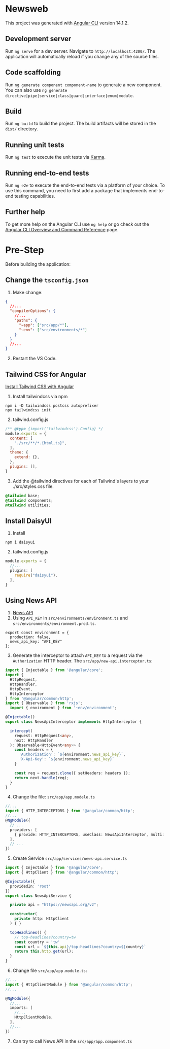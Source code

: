 # Newsweb

This project was generated with [Angular CLI](https://github.com/angular/angular-cli) version 14.1.2.

## Development server

Run `ng serve` for a dev server. Navigate to `http://localhost:4200/`. The application will automatically reload if you change any of the source files.

## Code scaffolding

Run `ng generate component component-name` to generate a new component. You can also use `ng generate directive|pipe|service|class|guard|interface|enum|module`.

## Build

Run `ng build` to build the project. The build artifacts will be stored in the `dist/` directory.

## Running unit tests

Run `ng test` to execute the unit tests via [Karma](https://karma-runner.github.io).

## Running end-to-end tests

Run `ng e2e` to execute the end-to-end tests via a platform of your choice. To use this command, you need to first add a package that implements end-to-end testing capabilities.

## Further help

To get more help on the Angular CLI use `ng help` or go check out the [Angular CLI Overview and Command Reference](https://angular.io/cli) page.


# Pre-Step

Before building the application: 

## Change the `tsconfig.json`
1. Make change:
```json
{
  //...
  "compilerOptions": {
    //...
    "paths": {
      "~app": ["src/app/*"],
      "~env": ["src/environments/*"]
    }
  }
  //...
}
```
2. Restart the VS Code.


## Tailwind CSS for Angular

[Install Tailwind CSS with Angular](https://tailwindcss.com/docs/guides/angular)

1. Install tailwindcss via npm
```
npm i -D tailwindcss postcss autoprefixer
npx tailwindcss init
```

2. tailwind.config.js
```js
/** @type {import('tailwindcss').Config} */
module.exports = {
  content: [
    "./src/**/*.{html,ts}",
  ],
  theme: {
    extend: {},
  },
  plugins: [],
}
```

3. Add the @tailwind directives for each of Tailwind's layers to your ./src/styles.css file.
```css
@tailwind base;
@tailwind components;
@tailwind utilities;
```

## Install DaisyUI 

1. Install
```
npm i daisyui
```

2. tailwind.config.js
```typescript
module.exports = {
  //...
  plugins: [
    require("daisyui"),
  ],
}
```

## Using News API

1. [News API](https://newsapi.org/account)
2. Using `API_KEY` in `src/environments/environment.ts` and `src/environments/environment.prod.ts`.
```
export const environment = {
  production: false,
  news_api_key: "API_KEY"
};
```
3. Generate the interceptor to attach `API_KEY` to a request via the `Authorization` HTTP header. The `src/app/new-api.interceptor.ts`:
```typescript
import { Injectable } from '@angular/core';
import {
  HttpRequest,
  HttpHandler,
  HttpEvent,
  HttpInterceptor
} from '@angular/common/http';
import { Observable } from 'rxjs';
  import { environment } from '~env/environment';

@Injectable()
export class NewsApiInterceptor implements HttpInterceptor {

  intercept(
    request: HttpRequest<any>,
    next: HttpHandler
  ): Observable<HttpEvent<any>> {
    const headers = {
      'Authorization': `${environment.news_api_key}`,
      'X-Api-Key': `${environment.news_api_key}`
    }

    const req = request.clone({ setHeaders: headers });
    return next.handle(req);
  }
}
```

4. Change the file: `src/app/app.modele.ts`
```typescript
//...
import { HTTP_INTERCEPTORS } from '@angular/common/http';
//...
@NgModule({
  // ...
  providers: [
    { provide: HTTP_INTERCEPTORS, useClass: NewsApiInterceptor, multi: true }
  ],
  // ...
})
```

5. Create Service `src/app/services/news-api.service.ts`
```typescript
import { Injectable } from '@angular/core';
import { HttpClient } from '@angular/common/http';

@Injectable({
  providedIn: 'root'
})
export class NewsApiService {

  private api = "https://newsapi.org/v2";

  constructor(
    private http: HttpClient
  ) { }

  topHeadlines() {
    // top-headlines?country=tw
    const country = 'tw'
    const url = `${this.api}/top-headlines?country=${country}`
    return this.http.get(url);
  }
}
```

6. Change file `src/app/app.module.ts`:
```typescript
//...
import { HttpClientModule } from '@angular/common/http';
//...

@NgModule({
  //...
  imports: [
    //...
    HttpClientModule,
  ],
  //...
})
```

7. Can try to call News API in the `src/app/app.component.ts`
